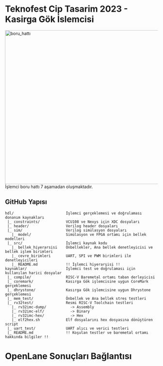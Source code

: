 # Teknofest Cip Tasarim 2023 - Kasirga Gök İslemcisi
<img width="505" alt="boru_hattı" src="https://user-images.githubusercontent.com/51290082/210544777-48d96615-e699-44f7-b176-6b13b69988f2.png">
İşlemci boru hattı 7 aşamadan oluşmaktadır.

## GitHub Yapısı

```
hdl/                        İşlemci gerçeklemesi ve doğrulaması donanım kaynakları
 |_ constraints/            VCU108 ve Nexys için XDC dosyaları
 |_ header/                 Verilog header dosyaları
 |_ sim/                    Verilog simülasyon dosyaları
   |_ model/                Simülasyon ve FPGA ortamı için bellek modelleri
 |_ src/                    İşlemci kaynak kodu
   |_ bellek_hiyerarsisi    Önbellekler, Ana bellek denetleyicisi ve bellek işlem birimleri
   |_ cevre_birimleri       UART, SPI ve PWM birimleri ile denetleyicileri
   |_ README.md             !! İşlemci hiyerarşisi !!
kaynaklar/                  İşlemci test ve doğrulaması için kullanılan harici dosyalar
 |_ compile/                RISC-V Baremetal ortamı taban derleyicisi
 |_ coremark/               Kasırga Gök işlemcisine uygun CoreMark gerçeklemesi
 |_ dhrystone/              Kasırga Gök işlemcisine uygun Dhrystone gerçeklemesi
 |_ mem_test/               Önbellek ve Ana bellek stres testleri
 |_ rv32test/               Resmi RISC-V Toolchain testleri
   |_ rv32imc-dump/           -> Assembly
   |_ rv32imc-elf/            -> Binary
   |_ rv32imc-hex/            -> Hex
   |_ elf2hex.sh            Elf dosyalarını hex dosyasına dönüştüren script
 |_ uart_test/              UART alıcı ve verici testleri
 |_ README.md               !! Koşulan testler ve baremetal ortamı hakkında bilgiler !!
```

# OpenLane Sonuçları Bağlantısı

